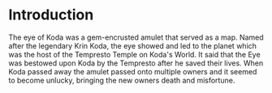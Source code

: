 # Introduction

The eye of Koda was a gem-encrusted amulet that served as a map.
Named after the legendary Krin Koda, the eye showed and led to the planet which was the host of the Tempresto Temple on Koda's World.
It said that the Eye was bestowed upon Koda by the Tempresto after he saved their lives.
When Koda passed away the amulet passed onto multiple owners and it seemed to become unlucky, bringing the new owners death and misfortune.
